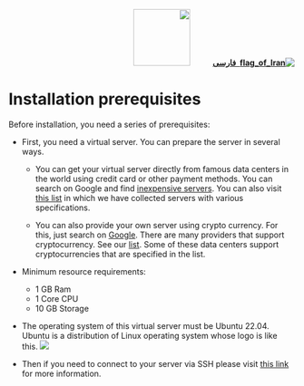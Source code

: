 <div dir="rtl" markdown="1">

[**![flag_of_Iran](https://user-images.githubusercontent.com/125398461/234186932-52f1fa82-52c6-417f-8b37-08fe9250a55f.png) &nbsp;فارسی**](https://github.com/hiddify/hiddify-config/wiki/%D9%BE%DB%8C%D8%B4-%D9%86%DB%8C%D8%A7%D8%B2%D9%87%D8%A7%DB%8C-%D9%86%D8%B5%D8%A8)&nbsp;&nbsp;&nbsp;&nbsp;&nbsp;&nbsp;&nbsp;&nbsp;&nbsp;&nbsp;<a href="https://github.com/hiddify/hiddify-config/wiki/All-tutorials-and-videos"><img width="100" src="https://github.com/hiddify/hiddify-config/assets/125398461/8ac5b906-105c-4b98-acf5-0e12e39e33f6" /></a>
</div>




# Installation prerequisites

Before installation, you need a series of prerequisites:

- First, you need a virtual server. You can prepare the server in several ways.

  - You can get your virtual server directly from famous data centers in the world using credit card or other payment methods. You can search on Google and find [inexpensive servers](https://www.google.com/search?q=buy+cheap+and+good+quality+vps+server). You can also visit [this list](https://github.com/hiddify/awesome-freedom/blob/main/vps-providers.md) in which we have collected servers with various specifications.

  - You can also provide your own server using crypto currency. For this, just search on [Google](https://www.google.com/search?q=purchase+vps+using+crypto). There are many providers that support cryptocurrency. See our [list](https://github.com/hiddify/awesome-freedom/blob/main/vps-providers.md). Some of these data centers support cryptocurrencies that are specified in the list.
        
- Minimum resource requirements:
  - 1 GB Ram
  - 1 Core CPU
  - 10 GB Storage
- The operating system of this virtual server must be Ubuntu 22.04. Ubuntu is a distribution of Linux operating system whose logo is like this. ![](https://img.shields.io/badge/Ubuntu--E95420?style=flat-square&logo=ubuntu)

- Then if you need to connect to your server via SSH please visit [this link](https://github.com/hiddify/hiddify-config/wiki/How-to-connect-to-server-via-SSH) for more information.


